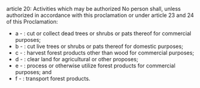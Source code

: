 article 20: Activities which may be authorized
No person shall, unless authorized in accordance with this proclamation or under article 23 and 24 of this Proclamation:
<ul>
			<li>a - : cut or collect dead trees or shrubs or pats thereof for commercial purposes;<ul>
			</ul></li>			<li>b - : cut live trees or shrubs or pats thereof for domestic purposes;<ul>
			</ul></li>			<li>c - : harvest forest products other than wood for commercial purposes;<ul>
			</ul></li>			<li>d - : clear land for agricultural or other proposes;<ul>
			</ul></li>			<li>e - : process or otherwise utilize forest products for commercial purposes; and<ul>
			</ul></li>			<li>f - : transport forest products.<ul>
			</ul></li></ul>